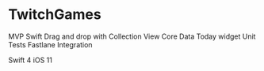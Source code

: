 # TwitchGames
MVP Swift
Drag and drop with Collection View
Core Data
Today widget
Unit Tests
Fastlane Integration

Swift 4 iOS 11
